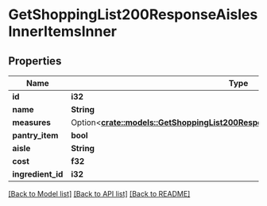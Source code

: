 # GetShoppingList200ResponseAislesInnerItemsInner

## Properties

Name | Type | Description | Notes
------------ | ------------- | ------------- | -------------
**id** | **i32** |  | 
**name** | **String** |  | 
**measures** | Option<[**crate::models::GetShoppingList200ResponseAislesInnerItemsInnerMeasures**](getShoppingList_200_response_aisles_inner_items_inner_measures.md)> |  | [optional]
**pantry_item** | **bool** |  | 
**aisle** | **String** |  | 
**cost** | **f32** |  | 
**ingredient_id** | **i32** |  | 

[[Back to Model list]](../README.md#documentation-for-models) [[Back to API list]](../README.md#documentation-for-api-endpoints) [[Back to README]](../README.md)


